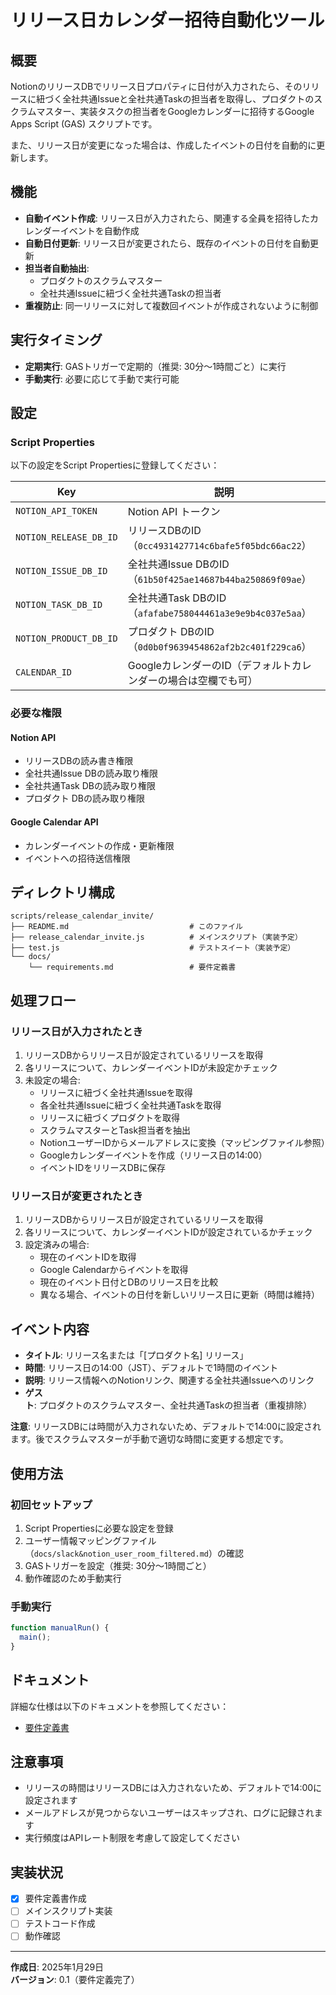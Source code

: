 # リリース日カレンダー招待自動化ツール

## 概要

NotionのリリースDBでリリース日プロパティに日付が入力されたら、そのリリースに紐づく全社共通Issueと全社共通Taskの担当者を取得し、プロダクトのスクラムマスター、実装タスクの担当者をGoogleカレンダーに招待するGoogle Apps Script (GAS) スクリプトです。

また、リリース日が変更になった場合は、作成したイベントの日付を自動的に更新します。

## 機能

- **自動イベント作成**: リリース日が入力されたら、関連する全員を招待したカレンダーイベントを自動作成
- **自動日付更新**: リリース日が変更されたら、既存のイベントの日付を自動更新
- **担当者自動抽出**: 
  - プロダクトのスクラムマスター
  - 全社共通Issueに紐づく全社共通Taskの担当者
- **重複防止**: 同一リリースに対して複数回イベントが作成されないように制御

## 実行タイミング

- **定期実行**: GASトリガーで定期的（推奨: 30分〜1時間ごと）に実行
- **手動実行**: 必要に応じて手動で実行可能

## 設定

### Script Properties

以下の設定をScript Propertiesに登録してください：

| Key | 説明 |
|---|---|
| `NOTION_API_TOKEN` | Notion API トークン |
| `NOTION_RELEASE_DB_ID` | リリースDBのID（`0cc4931427714c6bafe5f05bdc66ac22`） |
| `NOTION_ISSUE_DB_ID` | 全社共通Issue DBのID（`61b50f425ae14687b44ba250869f09ae`） |
| `NOTION_TASK_DB_ID` | 全社共通Task DBのID（`afafabe758044461a3e9e9b4c037e5aa`） |
| `NOTION_PRODUCT_DB_ID` | プロダクト DBのID（`0d0b0f9639454862af2b2c401f229ca6`） |
| `CALENDAR_ID` | GoogleカレンダーのID（デフォルトカレンダーの場合は空欄でも可） |

### 必要な権限

#### Notion API
- リリースDBの読み書き権限
- 全社共通Issue DBの読み取り権限
- 全社共通Task DBの読み取り権限
- プロダクト DBの読み取り権限

#### Google Calendar API
- カレンダーイベントの作成・更新権限
- イベントへの招待送信権限

## ディレクトリ構成

```
scripts/release_calendar_invite/
├── README.md                           # このファイル
├── release_calendar_invite.js          # メインスクリプト（実装予定）
├── test.js                             # テストスイート（実装予定）
└── docs/
    └── requirements.md                 # 要件定義書
```

## 処理フロー

### リリース日が入力されたとき

1. リリースDBからリリース日が設定されているリリースを取得
2. 各リリースについて、カレンダーイベントIDが未設定かチェック
3. 未設定の場合:
   - リリースに紐づく全社共通Issueを取得
   - 各全社共通Issueに紐づく全社共通Taskを取得
   - リリースに紐づくプロダクトを取得
   - スクラムマスターとTask担当者を抽出
   - NotionユーザーIDからメールアドレスに変換（マッピングファイル参照）
   - Googleカレンダーイベントを作成（リリース日の14:00）
   - イベントIDをリリースDBに保存

### リリース日が変更されたとき

1. リリースDBからリリース日が設定されているリリースを取得
2. 各リリースについて、カレンダーイベントIDが設定されているかチェック
3. 設定済みの場合:
   - 現在のイベントIDを取得
   - Google Calendarからイベントを取得
   - 現在のイベント日付とDBのリリース日を比較
   - 異なる場合、イベントの日付を新しいリリース日に更新（時間は維持）

## イベント内容

- **タイトル**: リリース名または「[プロダクト名] リリース」
- **時間**: リリース日の14:00（JST）、デフォルトで1時間のイベント
- **説明**: リリース情報へのNotionリンク、関連する全社共通Issueへのリンク
- **ゲスト**: プロダクトのスクラムマスター、全社共通Taskの担当者（重複排除）

**注意**: リリースDBには時間が入力されないため、デフォルトで14:00に設定されます。後でスクラムマスターが手動で適切な時間に変更する想定です。

## 使用方法

### 初回セットアップ

1. Script Propertiesに必要な設定を登録
2. ユーザー情報マッピングファイル（`docs/slack&notion_user_room_filtered.md`）の確認
3. GASトリガーを設定（推奨: 30分〜1時間ごと）
4. 動作確認のため手動実行

### 手動実行

```javascript
function manualRun() {
  main();
}
```

## ドキュメント

詳細な仕様は以下のドキュメントを参照してください：

- [要件定義書](./docs/requirements.md)

## 注意事項

- リリースの時間はリリースDBには入力されないため、デフォルトで14:00に設定されます
- メールアドレスが見つからないユーザーはスキップされ、ログに記録されます
- 実行頻度はAPIレート制限を考慮して設定してください

## 実装状況

- [x] 要件定義書作成
- [ ] メインスクリプト実装
- [ ] テストコード作成
- [ ] 動作確認

---

**作成日**: 2025年1月29日  
**バージョン**: 0.1（要件定義完了）

